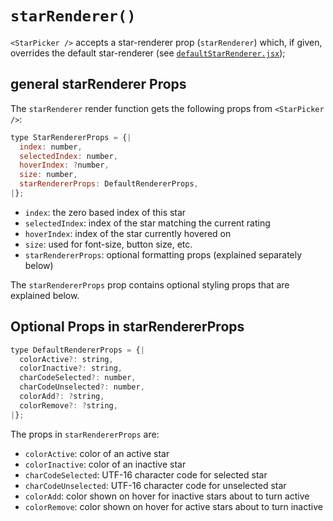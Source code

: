 # `starRenderer()`

`<StarPicker />` accepts a star-renderer prop (`starRenderer`) which, if given, overrides the default star-renderer (see [`defaultStarRenderer.jsx`](/src/defaultStarRenderer.jsx));

## general starRenderer Props

The `starRenderer` render function gets the following props from `<StarPicker />`:

```js
type StarRendererProps = {|
  index: number,
  selectedIndex: number,
  hoverIndex: ?number,
  size: number,
  starRendererProps: DefaultRendererProps,
|};
```

- `index`: the zero based index of this star
- `selectedIndex`: index of the star matching the current rating
- `hoverIndex`: index of the star currently hovered on
- `size`: used for font-size, button size, etc.
- `starRendererProps`: optional formatting props (explained separately below)

The `starRendererProps` prop contains optional styling props that are explained below.

## Optional Props in starRendererProps

```js
type DefaultRendererProps = {|
  colorActive?: string,
  colorInactive?: string,
  charCodeSelected?: number,
  charCodeUnselected?: number,
  colorAdd?: ?string,
  colorRemove?: ?string,
|};
```

The props in `starRendererProps` are:

- `colorActive`: color of an active star
- `colorInactive`: color of an inactive star
- `charCodeSelected`: UTF-16 character code for selected star
- `charCodeUnselected`: UTF-16 character code for unselected star
- `colorAdd`: color shown on hover for inactive stars about to turn active
- `colorRemove`: color shown on hover for active stars about to turn inactive
